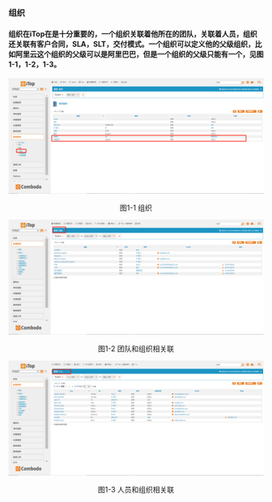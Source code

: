 ### 组织

 ####     组织在iTop在是十分重要的，一个组织关联着他所在的团队，关联着人员，组织还关联有客户合同，SLA，SLT，交付模式。一个组织可以定义他的父级组织，比如阿里云这个组织的父级可以是阿里巴巴，但是一个组织的父级只能有一个，见图 1-1，1-2，1-3。

![sjglzz1](../../assets/sjglzz1.jpg)

<center>图1-1 组织</center>

![sjglzz2](../../assets/sjglzz2.jpg)

<center>图1-2 团队和组织相关联</center>

![sjglzz3](../../assets/sjglzz3.jpg)

<center>图1-3 人员和组织相关联</center>

